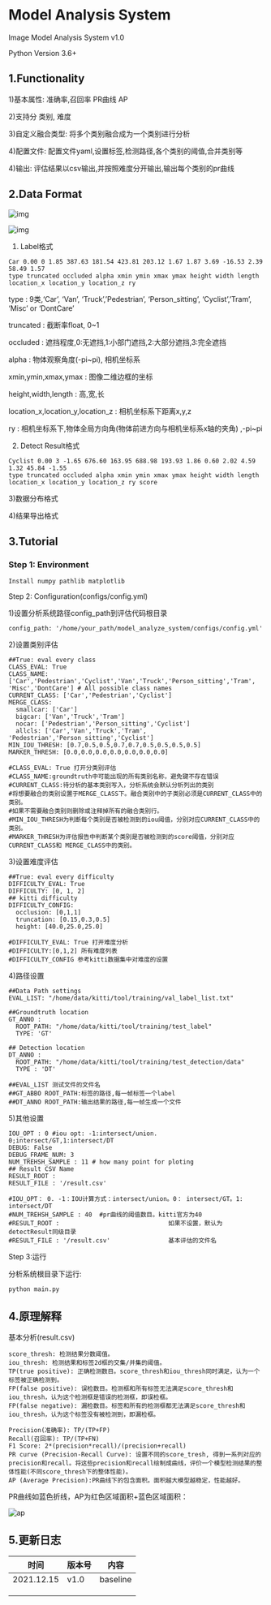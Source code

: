 # Model Analysis System

Image Model Analysis System v1.0

Python Version 3.6+

## 1.Functionality

1)基本属性: 准确率,召回率 PR曲线 AP

2)支持分 类别, 难度

3)自定义融合类型: 将多个类别融合成为一个类别进行分析

4)配置文件: 配置文件yaml,设置标签,检测路径,各个类别的阈值,合并类别等

4)输出: 评估结果以csv输出,并按照难度分开输出,输出每个类别的pr曲线



## 2.Data Format

![img](http://www.cvlibs.net/datasets/kitti/images/setup_top_view.png)

![img](http://www.cvlibs.net/datasets/kitti/images/passat_sensors_920.png)

1) Label格式

```
Car 0.00 0 1.85 387.63 181.54 423.81 203.12 1.67 1.87 3.69 -16.53 2.39 58.49 1.57
type truncated occluded alpha xmin ymin xmax ymax height width length location_x location_y location_z ry
```

type : 9类,‘Car’, ‘Van’, ‘Truck’,’Pedestrian’, ‘Person_sitting’, ‘Cyclist’,’Tram’,  ‘Misc’ or  ‘DontCare’

truncated : 截断率float, 0~1

occluded : 遮挡程度,0:无遮挡,1:小部门遮挡,2:大部分遮挡,3:完全遮挡

alpha : 物体观察角度(-pi~pi), 相机坐标系

xmin,ymin,xmax,ymax : 图像二维边框的坐标

height,width,length : 高,宽,长

location_x,location_y,location_z : 相机坐标系下距离x,y,z

ry : 相机坐标系下,物体全局方向角(物体前进方向与相机坐标系x轴的夹角) ,-pi~pi

2) Detect Result格式

```
Cyclist 0.00 3 -1.65 676.60 163.95 688.98 193.93 1.86 0.60 2.02 4.59 1.32 45.84 -1.55
type truncated occluded alpha xmin ymin xmax ymax height width length location_x location_y location_z ry score
```

3)数据分布格式

4)结果导出格式

## 3.Tutorial

### Step 1: Environment

```
Install numpy pathlib matplotlib
```

Step 2: Configuration(configs/config.yml)

1)设置分析系统路径config_path到评估代码根目录

```
config_path: '/home/your_path/model_analyze_system/configs/config.yml'
```

2)设置类别评估

```
##True: eval every class
CLASS_EVAL: True
CLASS_NAME: ['Car','Pedestrian','Cyclist','Van','Truck','Person_sitting','Tram', 'Misc','DontCare'] # All possible class names
CURRENT_CLASS: ['Car','Pedestrian','Cyclist']
MERGE_CLASS: 
  smallcar: ['Car']
  bigcar: ['Van','Truck','Tram']
  nocar: ['Pedestrian','Person_sitting','Cyclist']
  allcls: ['Car','Van','Truck','Tram', 'Pedestrian','Person_sitting','Cyclist']
MIN_IOU_THRESH: [0.7,0.5,0.5,0.7,0.7,0.5,0.5,0.5,0.5]  
MARKER_THRESH: [0.0,0.0,0.0,0.0,0.0,0.0,0.0] 

#CLASS_EVAL: True 打开分类别评估
#CLASS_NAME:groundtruth中可能出现的所有类别名称，避免键不存在错误
#CURRENT_CLASS:待分析的基本类别写入，分析系统会默认分析列出的类别
#将想要融合的类别设置于MERGE_CLASS下。融合类别中的子类别必须是CURRENT_CLASS中的类别。
#如果不需要融合类别则删除或注释掉所有的融合类别行。
#MIN_IOU_THRESH为判断每个类别是否被检测到的iou阈值，分别对应CURRENT_CLASS中的类别。
#MARKER_THRESH为评估报告中判断某个类别是否被检测到的score阈值，分别对应CURRENT_CLASS和	MERGE_CLASS中的类别。
```

3)设置难度评估

```
##True: eval every difficulty
DIFFICULTY_EVAL: True
DIFFICULTY: [0, 1, 2]
## kitti difficulty
DIFFICULTY_CONFIG:
  occlusion: [0,1,1]
  truncation: [0.15,0.3,0.5]
  height: [40.0,25.0,25.0]
  
#DIFFICULTY_EVAL: True 打开难度分析
#DIFFICULTY:[0,1,2] 所有难度列表
#DIFFICULTY_CONFIG 参考kitti数据集中对难度的设置
```

4)路径设置

```
##Data Path settings
EVAL_LIST: "/home/data/kitti/tool/training/val_label_list.txt"

##Groundtruth location
GT_ANNO :
  ROOT_PATH: "/home/data/kitti/tool/training/test_label"
  TYPE: 'GT'

## Detection location
DT_ANNO :
  ROOT_PATH: "/home/data/kitti/tool/training/test_detection/data"
  TYPE : 'DT'
  
##EVAL_LIST 测试文件的文件名
##GT_ABBO ROOT_PATH:标签的路径,每一帧标签一个label
##DT_ANNO ROOT_PATH:输出结果的路径,每一帧生成一个文件
```

5)其他设置

```
IOU_OPT : 0 #iou opt: -1:intersect/union. 0;intersect/GT,1:intersect/DT
DEBUG: False
DEBUG_FRAME_NUM: 3
NUM_TREHSH_SAMPLE : 11 # how many point for ploting
## Result CSV Name
RESULT_ROOT : 
RESULT_FILE : '/result.csv'

#IOU_OPT： 0. -1：IOU计算方式：intersect/union。0： intersect/GT。1: intersect/DT
#NUM_TREHSH_SAMPLE : 40  #pr曲线的阈值数目。kitti官方为40
#RESULT_ROOT :   							如果不设置，默认为detectResult同级目录
#RESULT_FILE : '/result.csv'				基本评估的文件名
```

Step 3:运行

分析系统根目录下运行:

```
python main.py
```

## 4.原理解释

基本分析(result.csv)

```
score_thresh: 检测结果分数阈值。
iou_thresh: 检测结果和标签2d框的交集/并集的阈值。
TP(true positive): 正确检测数目。score_thresh和iou_thresh同时满足，认为一个标签被正确检测到。
FP(false positive): 误检数目。检测框和所有标签无法满足score_thresh和iou_thresh，认为这个检测框是错误的检测框，即误检框。
FP(false negative): 漏检数目。标签和所有的检测框都无法满足score_thresh和iou_thresh，认为这个标签没有被检测到，即漏检框。

Precision(准确率): TP/(TP+FP)
Recall(召回率): TP/(TP+FN)
F1 Score: 2*(precision*recall)/(precision+recall)
PR curve (Precision-Recall Curve): 设置不同的score_tresh, 得到一系列对应的precision和recall。将这些precision和recall绘制成曲线，评价一个模型检测结果的整体性能(不同score_thresh下的整体性能)。
AP (Average Precision):PR曲线下的包含面积。面积越大模型越稳定，性能越好。
```

PR曲线如蓝色折线，AP为红色区域面积+蓝色区域面积：

![ap](file:///home/zoukai/project/docker/code/robosense_model_analyze_system/images/ap.png?lastModify=1639722356)

## 5.更新日志

| 时间       | 版本号 | 内容     |
| ---------- | ------ | -------- |
| 2021.12.15 | v1.0   | baseline |
|            |        |          |
|            |        |          |
|            |        |          |

